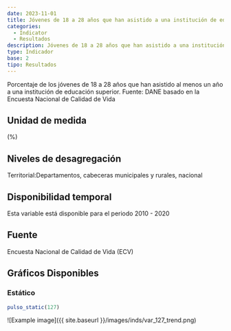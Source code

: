 ```yaml
---
date: 2023-11-01
title: Jóvenes de 18 a 28 años que han asistido a una institución de educación superior (%)( dpto )
categories:
  - Indicator
  - Resultados
description: Jóvenes de 18 a 28 años que han asistido a una institución de educación superior (%)
type: Indicador
base: 2
tipo: Resultados
--- 
```


Porcentaje de los jóvenes de 18 a 28 años que han asistido al menos un año a una institución de educación superior.
Fuente: DANE basado en la Encuesta Nacional de Calidad de Vida

## Unidad de medida
(%)

## Niveles de desagregación
Territorial:Departamentos, cabeceras municipales y rurales, nacional

## Disponibilidad temporal
Esta variable está disponible para el periodo 2010 - 2020

## Fuente
Encuesta Nacional de Calidad de Vida (ECV)

## Gráficos Disponibles

### Estático

``` R
pulso_static(127)
```

![Example image]({{ site.baseurl }}/images/inds/var_127_trend.png)